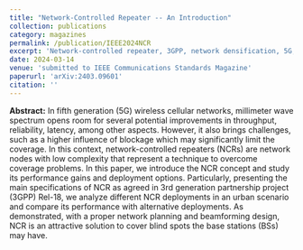 ```yaml
---
title: "Network-Controlled Repeater -- An Introduction"
collection: publications
category: magazines
permalink: /publication/IEEE2024NCR
excerpt: 'Network-controlled repeater, 3GPP, network densification, 5G, beamforming, millimeter wave communications'
date: 2024-03-14
venue: 'submitted to IEEE Communications Standards Magazine'
paperurl: 'arXiv:2403.09601'
citation: ''
---
```

**Abstract:**
In fifth generation (5G) wireless cellular networks, millimeter wave spectrum opens room for several potential improvements in throughput, reliability, latency, among other aspects. However, it also brings challenges, such as a higher influence of blockage which may significantly limit the coverage. In this context, network-controlled repeaters (NCRs) are network nodes with low complexity that represent a technique to overcome coverage problems. In this paper, we introduce the NCR concept and study its performance gains and deployment options. Particularly, presenting the main specifications of NCR as agreed in 3rd generation partnership project (3GPP) Rel-18, we analyze different NCR deployments in an urban scenario and compare its performance with alternative deployments. As demonstrated, with a proper network planning and beamforming design, NCR is an attractive solution to cover blind spots the base stations (BSs) may have.
